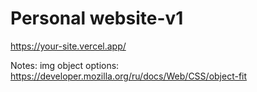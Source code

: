 # Personal website-v1

https://your-site.vercel.app/

Notes:
img object options: https://developer.mozilla.org/ru/docs/Web/CSS/object-fit

